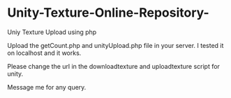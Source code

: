 # Unity-Texture-Online-Repository-
Uniy Texture Upload using php


Upload the getCount.php and unityUpload.php file in your server. I tested it on localhost and it works.

Please change the url in the downloadtexture and uploadtexture script for unity.

Message me for any query.
